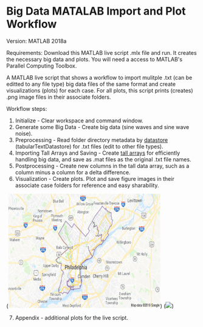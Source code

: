 # Big Data MATALAB Import and Plot Workflow

Version: MATLAB 2018a

Requirements: Download this MATLAB live script .mlx file and run. It creates the necessary big data and plots.  You will need a access to MATLAB's Parallel Computing Toolbox.

A MATLAB live script that shows a workflow to import mulitple .txt (can be editted to any file type) big data files of the same format and create visualizations (plots) for each case. For all plots, this script prints (creates) .png image files in their associate folders.

Workflow steps:

1. Initialize - Clear workspace and command window.
2. Generate some Big Data - Create big data (sine waves and sine wave noise).
3. Preprocessing - Read folder directory metadata by [datastore](https://www.mathworks.com/help/matlab/ref/datastore.html?s_tid=srchtitle) (tabularTextDatastore) for .txt files (edit to other file types).
5. Importing Tall Arrays and Saving - Create [tall arrays](https://www.mathworks.com/help/matlab/ref/tall.html?searchHighlight=tall%20array&s_tid=doc_srchtitle) for efficiently handling big data, and save as .mat files as the original .txt file names.
5. Postprocessing - Create new columns in the tall data array, such as a column minus a column for a delta difference.
6. Visualization - Create plots. Plot and save figure images in their associate case folders for reference and easy sharability.

(<img src="https://github.com/Henri93/PhillyTrees/blob/master/phillyarea.png" height="300" width="400">)
(<img src="big-data-matlab-import-and-plot-workflow/Clip.png">)


7. Appendix - additional plots for the live script.
